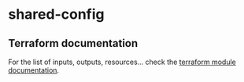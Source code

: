 # shared-config

## Terraform documentation
For the list of inputs, outputs, resources... check the [terraform module documentation](tfdocs.md).
